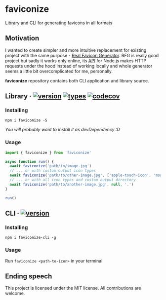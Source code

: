 # faviconize

Library and CLI for generating favicons in all formats

## Motivation

I wanted to create simpler and more intuitive replacement
for existing project with the same purpose - [Real Favicon Generator](https://realfavicongenerator.net).
RFG is really good project but sadly it works only online, its [API](https://github.com/RealFaviconGenerator/rfg-api) for Node.js makes HTTP requests under the hood instead of working locally and whole generator seems a little bit overcomplicated for me, personally.

**faviconize** repository contains both CLI application and library source.

## Library &middot; [![version](https://badgen.net/npm/v/faviconize)](https://www.npmjs.com/package/faviconize) [![types](https://badgen.net/npm/types/faviconize)](https://www.npmjs.com/package/faviconize) [![codecov](https://codecov.io/gh/neg4n/faviconize/branch/main/graph/badge.svg?token=NJRF3CG3W0)](https://codecov.io/gh/neg4n/faviconize)

### Installing

```shell
npm i faviconize -S
```

_You will probably want to install it as devDependency :D_

### Usage

```js
import { faviconize } from 'faviconize'

async function run() {
  await faviconize('path/to/image.jpg')
  // ... or with custom output icon types
  await faviconize('path/to/other-image.jpg', ['apple-touch-icon', 'msapplication-TileImage'])
  // ... or with all icon types and custom output directory
  await faviconize('path/to/another-image.jpg', null, '.')
}

run()
```

## CLI &middot; [![version](https://badgen.net/npm/v/faviconize-cli)](https://www.npmjs.com/package/faviconize-cli)

### Installing

```shell
npm i faviconize-cli -g
```

### Usage

Run `faviconize <path-to-icon>` in your terminal

## Ending speech

This project is licensed under the MIT license.
All contributions are welcome.
